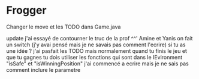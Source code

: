 # Frogger
Changer le move
et les TODO dans Game.java

update j'ai essayé de contourner le truc de la prof ^^'
Amine et Yanis on fait un switch (j'y avai pensé mais je ne savais pas comment l'ecrire) si tu as une idée ?
j'ai pasfait les TODO mais normalement quand tu finis le jeu et que tu gagnes tu dois utiliser les fonctions qui sont dans le IEvironment "isSafe" et "isWinningPosition" j'ai commencé a ecrire mais je ne sais pas comment inclure le parametre
